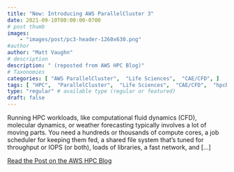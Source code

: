 ```yaml
---
title: "New: Introducing AWS ParallelCluster 3"
date: 2021-09-10T00:00:00-0700
# post thumb
images:
    - "images/post/pc3-header-1260x630.png"
#author
author: "Matt Vaughn"
# description
description: " (reposted from AWS HPC Blog)"
# Taxonomies
categories: [ "AWS ParallelCluster",  "Life Sciences",  "CAE/CFD", ]
tags: [ "HPC",  "ParallelCluster",  "Life Sciences",  "CAE/CFD",  "hpcblog", ]
type: "regular" # available type (regular or featured)
draft: false
---
```


Running HPC workloads, like computational fluid dynamics (CFD), molecular dynamics, or weather forecasting typically involves a lot of moving parts. You need a hundreds or thousands of compute cores, a job scheduler for keeping them fed, a shared file system that’s tuned for throughput or IOPS (or both), loads of libraries, a fast network, and […]

<a href="https://aws.amazon.com/blogs/hpc/introducing-aws-parallelcluster-3/" class="btn btn-primary btn-lg active" role="button" aria-pressed="true" style="margin-top: 8px;">Read the Post on the AWS HPC Blog</a>